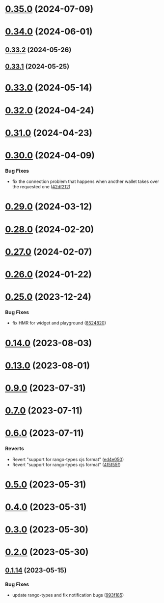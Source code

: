 # [0.35.0](https://github.com/rango-exchange/rango-client/compare/provider-exodus@0.33.2...provider-exodus@0.35.0) (2024-07-09)



# [0.34.0](https://github.com/rango-exchange/rango-client/compare/provider-exodus@0.33.2...provider-exodus@0.34.0) (2024-06-01)



## [0.33.2](https://github.com/rango-exchange/rango-client/compare/provider-exodus@0.33.1...provider-exodus@0.33.2) (2024-05-26)



## [0.33.1](https://github.com/rango-exchange/rango-client/compare/provider-exodus@0.33.0...provider-exodus@0.33.1) (2024-05-25)



# [0.33.0](https://github.com/rango-exchange/rango-client/compare/provider-exodus@0.32.0...provider-exodus@0.33.0) (2024-05-14)



# [0.32.0](https://github.com/rango-exchange/rango-client/compare/provider-exodus@0.31.0...provider-exodus@0.32.0) (2024-04-24)



# [0.31.0](https://github.com/rango-exchange/rango-client/compare/provider-exodus@0.30.0...provider-exodus@0.31.0) (2024-04-23)



# [0.30.0](https://github.com/rango-exchange/rango-client/compare/provider-exodus@0.29.0...provider-exodus@0.30.0) (2024-04-09)


### Bug Fixes

* fix the connection problem that happens when another wallet takes over the requested one ([42df212](https://github.com/rango-exchange/rango-client/commit/42df2120aadd84c95045b0bf76844c19305fb59a))



# [0.29.0](https://github.com/rango-exchange/rango-client/compare/provider-exodus@0.28.0...provider-exodus@0.29.0) (2024-03-12)



# [0.28.0](https://github.com/rango-exchange/rango-client/compare/provider-exodus@0.27.0...provider-exodus@0.28.0) (2024-02-20)



# [0.27.0](https://github.com/rango-exchange/rango-client/compare/provider-exodus@0.26.0...provider-exodus@0.27.0) (2024-02-07)



# [0.26.0](https://github.com/rango-exchange/rango-client/compare/provider-exodus@0.25.0...provider-exodus@0.26.0) (2024-01-22)



# [0.25.0](https://github.com/rango-exchange/rango-client/compare/provider-exodus@0.23.0...provider-exodus@0.25.0) (2023-12-24)


### Bug Fixes

* fix HMR for widget and playground ([8524820](https://github.com/rango-exchange/rango-client/commit/8524820f10cf0b8921f3db0c4f620ff98daa4103))



# [0.14.0](https://github.com/rango-exchange/rango-client/compare/provider-exodus@0.13.0...provider-exodus@0.14.0) (2023-08-03)



# [0.13.0](https://github.com/rango-exchange/rango-client/compare/provider-exodus@0.12.0...provider-exodus@0.13.0) (2023-08-01)



# [0.9.0](https://github.com/rango-exchange/rango-client/compare/provider-exodus@0.8.0...provider-exodus@0.9.0) (2023-07-31)



# [0.7.0](https://github.com/rango-exchange/rango-client/compare/provider-exodus@0.6.0...provider-exodus@0.7.0) (2023-07-11)



# [0.6.0](https://github.com/rango-exchange/rango-client/compare/provider-exodus@0.5.0...provider-exodus@0.6.0) (2023-07-11)


### Reverts

* Revert "support for rango-types cjs format" ([ed4e050](https://github.com/rango-exchange/rango-client/commit/ed4e050bfc0dcde7aeffa6b0d73b02080a5721eb))
* Revert "support for rango-types cjs format" ([4f5f55f](https://github.com/rango-exchange/rango-client/commit/4f5f55f96e8daa329588b932b19c291c30f339c4))



# [0.5.0](https://github.com/rango-exchange/rango-client/compare/provider-exodus@0.4.0...provider-exodus@0.5.0) (2023-05-31)



# [0.4.0](https://github.com/rango-exchange/rango-client/compare/provider-exodus@0.3.0...provider-exodus@0.4.0) (2023-05-31)



# [0.3.0](https://github.com/rango-exchange/rango-client/compare/provider-exodus@0.2.0...provider-exodus@0.3.0) (2023-05-30)



# [0.2.0](https://github.com/rango-exchange/rango-client/compare/provider-exodus@0.1.15...provider-exodus@0.2.0) (2023-05-30)



## [0.1.14](https://github.com/rango-exchange/rango-client/compare/provider-exodus@0.1.13...provider-exodus@0.1.14) (2023-05-15)


### Bug Fixes

* update rango-types and fix notification bugs ([993f185](https://github.com/rango-exchange/rango-client/commit/993f185e0b8c5e5e15a2c65ba2d85d1f9c8daa90))



